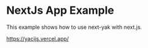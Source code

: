 # NextJs App Example

This example shows how to use next-yak with next.js.

https://yacijs.vercel.app/
